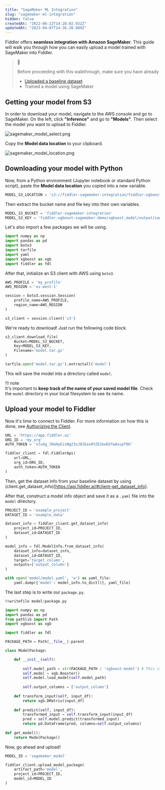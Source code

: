 ```yaml
---
title: "SageMaker ML Integration"
slug: "sagemaker-ml-integration"
hidden: false
createdAt: "2022-06-22T14:28:02.932Z"
updatedAt: "2023-04-07T14:36:20.989Z"
---
```

Fiddler offers **seamless integration with Amazon SageMaker**. This guide will walk you through how you can easily upload a model trained with SageMaker into Fiddler.

> 📘 
> 
> Before proceeding with this walkthrough, make sure you have already
> 
> - [Uploaded a baseline dataset](/docs/uploading-a-baseline-dataset)
> - Trained a model using SageMaker

## Getting your model from S3

In order to download your model, navigate to the AWS console and go to SageMaker. On the left, click **"Inference"** and go to **"Models"**. Then select the model you want to upload to Fiddler.

![](https://files.readme.io/ae27cba-sagemaker_model_select.png "sagemaker_model_select.png")



Copy the **Model data location** to your clipboard.

![](https://files.readme.io/be19325-sagemaker_model_location.png "sagemaker_model_location.png")



## Downloading your model with Python

Now, from a Python environment (Jupyter notebook or standard Python script), paste the **Model data location** you copied into a new variable.

```python
MODEL_S3_LOCATION = 's3://fiddler-sagemaker-integration/fiddler-xgboost-sagemaker-demo/xgboost_model/output/sagemaker-xgboost-2022-06-06-15-49-54-626/output/model.tar.gz'
```



Then extract the bucket name and file key into their own variables.

```python
MODEL_S3_BUCKET = 'fiddler-sagemaker-integration'
MODEL_S3_KEY = 'fiddler-xgboost-sagemaker-demo/xgboost_model/output/sagemaker-xgboost-2022-06-06-15-49-54-626/output/model.tar.gz'
```



Let's also import a few packages we will be using.

```python
import numpy as np
import pandas as pd
import boto3
import tarfile
import yaml
import xgboost as xgb
import fiddler as fdl
```



After that, initialize an S3 client with AWS using `boto3`.

```python
AWS_PROFILE = 'my_profile'
AWS_REGION = 'us-west-1'

session = boto3.session.Session(
    profile_name=AWS_PROFILE,
    region_name=AWS_REGION
)

s3_client = session.client('s3')
```



We're ready to download! Just run the following code block.

```python
s3_client.download_file(
    Bucket=MODEL_S3_BUCKET,
    Key=MODEL_S3_KEY,
    Filename='model.tar.gz'
)

tarfile.open('model.tar.gz').extractall('model')
```



This will save the model into a directory called `model`.

!!! note  
    It's important to **keep track of the name of your saved model file**. Check the `model` directory in your local filesystem to see its name.

## Upload your model to Fiddler

Now it's time to connect to Fiddler. For more information on how this is done, see [Authorizing the Client](doc:authorizing-the-client).

```python
URL = 'https://app.fiddler.ai'
ORG_ID = 'my_org'
AUTH_TOKEN = 'xtu4g_lReHyEisNg23xJ8IEex0YZEZeeEbTwAsupT0U'

fiddler_client = fdl.FiddlerApi(
    url=URL,
    org_id=ORG_ID,
    auth_token=AUTH_TOKEN
)
```



Then, get the dataset info from your baseline dataset by using (client.get_dataset_info)[https://api.fiddler.ai/#client-get_dataset_info].

After that, construct a model info object and save it as a `.yaml` file into the `model` directory.

```python
PROJECT_ID = 'example_project'
DATASET_ID = 'example_data'

dataset_info = fiddler_client.get_dataset_info(
    project_id=PROJECT_ID,
    dataset_id=DATASET_ID
)

model_info = fdl.ModelInfo.from_dataset_info(
    dataset_info=dataset_info,
    dataset_id=DATASET_ID,
    target='target_column',
    outputs=['output_column']
)

with open('model/model.yaml', 'w') as yaml_file:
    yaml.dump({'model': model_info.to_dict()}, yaml_file)
```



The last step is to write our `package.py`.

```python
%%writefile model/package.py

import numpy as np
import pandas as pd
from pathlib import Path
import xgboost as xgb

import fiddler as fdl

PACKAGE_PATH = Path(__file__).parent

class ModelPackage:

    def __init__(self):
        
        self.model_path = str(PACKAGE_PATH / 'xgboost-model') # This is the name of your model file within the model directory
        self.model = xgb.Booster()
        self.model.load_model(self.model_path)
        
        self.output_columns = ['output_column']
    
    def transform_input(self, input_df):
        return xgb.DMatrix(input_df)
    
    def predict(self, input_df):
        transformed_input = self.transform_input(input_df)
        pred = self.model.predict(transformed_input)
        return pd.DataFrame(pred, columns=self.output_columns)
    
def get_model():
    return ModelPackage()
```



Now, go ahead and upload!

```python
MODEL_ID = 'sagemaker_model'

fiddler_client.upload_model_package(
    artifact_path='model',
    project_id=PROJECT_ID,
    model_id=MODEL_ID
)
```
